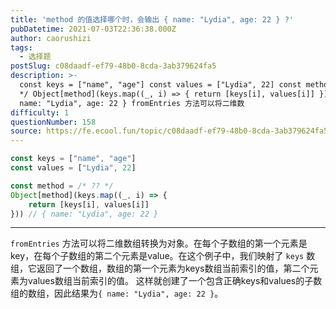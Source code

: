 ```yaml
---
title: 'method 的值选择哪个时，会输出 { name: "Lydia", age: 22 } ?'
pubDatetime: 2021-07-03T22:36:38.000Z
author: caorushizi
tags:
  - 选择题
postSlug: c08daadf-ef79-48b0-8cda-3ab379624fa5
description: >-
  const keys = ["name", "age"] const values = ["Lydia", 22] const method = /* ??
  */ Object[method](keys.map((_, i) => { return [keys[i], values[i]] })) // {
  name: "Lydia", age: 22 } fromEntries 方法可以将二维数
difficulty: 1
questionNumber: 158
source: https://fe.ecool.fun/topic/c08daadf-ef79-48b0-8cda-3ab379624fa5
---
```


```javascript
const keys = ["name", "age"]
const values = ["Lydia", 22]

const method = /* ?? */
Object[method](keys.map((_, i) => {
	return [keys[i], values[i]]
})) // { name: "Lydia", age: 22 }
```

---

 `fromEntries` 方法可以将二维数组转换为对象。在每个子数组的第一个元素是key，在每个子数组的第二个元素是value。在这个例子中，我们映射了 `keys` 数组，它返回了一个数组，数组的第一个元素为keys数组当前索引的值，第二个元素为values数组当前索引的值。
这样就创建了一个包含正确keys和values的子数组的数组，因此结果为`{ name: "Lydia", age: 22 }`。
